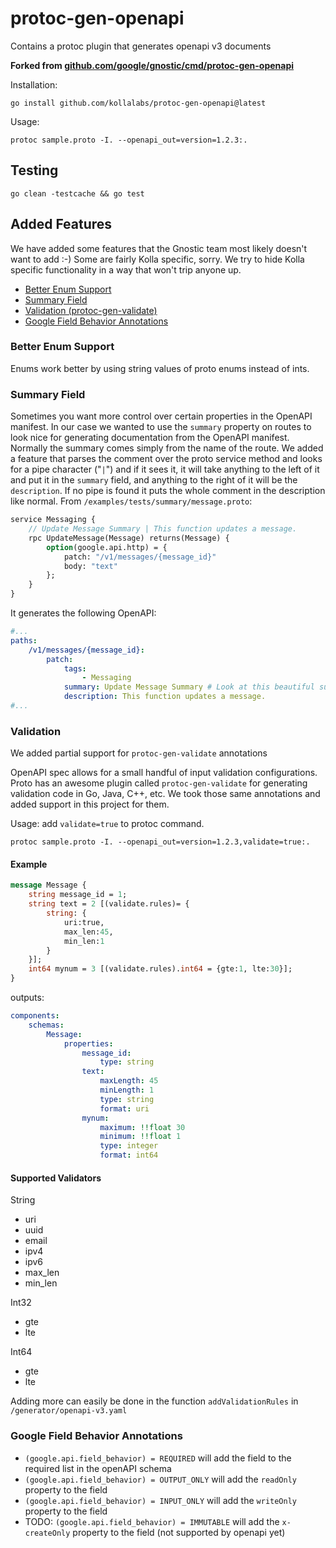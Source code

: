 # protoc-gen-openapi

Contains a protoc plugin that generates openapi v3 documents

**Forked from [github.com/google/gnostic/cmd/protoc-gen-openapi](https://github.com/google/gnostic/tree/main/cmd/protoc-gen-openapi)** 

Installation:
    
    go install github.com/kollalabs/protoc-gen-openapi@latest
    
Usage:

    protoc sample.proto -I. --openapi_out=version=1.2.3:.

## Testing

```
go clean -testcache && go test 
```

## Added Features
We have added some features that the Gnostic team most likely doesn't want to add :-)
Some are fairly Kolla specific, sorry. We try to hide Kolla specific functionality
in a way that won't trip anyone up.

* [Better Enum Support](#better-enum-support)
* [Summary Field](#summary-field)
* [Validation (protoc-gen-validate)](#validation)
* [Google Field Behavior Annotations](#google-field-behavior-annotations)

### Better Enum Support
Enums work better by using string values of proto enums instead of ints.

### Summary Field

Sometimes you want more control over certain properties in the OpenAPI manifest. In our
case we wanted to use the `summary` property on routes to look nice for generating 
documentation from the OpenAPI manifest. Normally the summary comes simply from the
name of the route. We added a feature that parses the comment over the proto service
method and looks for a pipe character ("`|`") and if it sees it, it will take anything to 
the left of it and put it in the `summary` field, and anything to the right of it will
be the `description`. If no pipe is found it puts the whole comment in the description
like normal. From `/examples/tests/summary/message.proto`:

```proto
service Messaging {
    // Update Message Summary | This function updates a message.
    rpc UpdateMessage(Message) returns(Message) {
        option(google.api.http) = {
            patch: "/v1/messages/{message_id}"
            body: "text"
        };
    }
}
```

It generates the following OpenAPI:

```yaml
#...
paths:
    /v1/messages/{message_id}:
        patch:
            tags:
                - Messaging
            summary: Update Message Summary # Look at this beautiful summary...
            description: This function updates a message.
#...
```

### Validation

We added partial support for `protoc-gen-validate` annotations

OpenAPI spec allows for a small handful of input validation configurations. 
Proto has an awesome plugin called `protoc-gen-validate` for generating validation code in
Go, Java, C++, etc. We took those same annotations and added support in this project
for them.

Usage: add `validate=true` to protoc command. 

`protoc sample.proto -I. --openapi_out=version=1.2.3,validate=true:.`

#### Example

```proto
message Message {
    string message_id = 1;
    string text = 2 [(validate.rules)= { 
        string: {
            uri:true, 
            max_len:45,
            min_len:1
        }
    }];
    int64 mynum = 3 [(validate.rules).int64 = {gte:1, lte:30}];
}

```

outputs:

```yaml
components:
    schemas:
        Message:
            properties:
                message_id:
                    type: string
                text:
                    maxLength: 45
                    minLength: 1
                    type: string
                    format: uri
                mynum:
                    maximum: !!float 30
                    minimum: !!float 1
                    type: integer
                    format: int64

```

#### Supported Validators

String
- uri
- uuid
- email
- ipv4
- ipv6
- max_len
- min_len

Int32
- gte
- lte

Int64
- gte
- lte

Adding more can easily be done in the function `addValidationRules` in `/generator/openapi-v3.yaml`

### Google Field Behavior Annotations

* `(google.api.field_behavior) = REQUIRED` will add the field to the required list in the openAPI schema
* `(google.api.field_behavior) = OUTPUT_ONLY` will add the `readOnly` property to the field
* `(google.api.field_behavior) = INPUT_ONLY` will add the `writeOnly` property to the field
* TODO: `(google.api.field_behavior) = IMMUTABLE` will add the `x-createOnly` property to the field (not supported by openapi yet)
